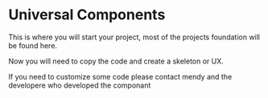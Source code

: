 # Universal Components

This is where you will start your project, most of the projects foundation will be found here.

Now you will need to copy the code and create a skeleton or UX.

If you need to customize some code please contact mendy and the developere who developed the componant
